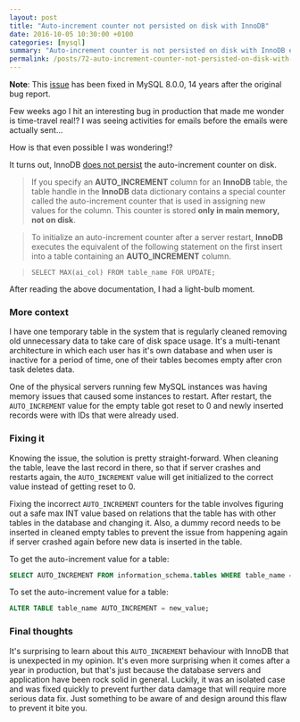 ```yaml
---
layout: post
title: "Auto-increment counter not persisted on disk with InnoDB"
date: 2016-10-05 10:30:00 +0100
categories: [mysql]
summary: "Auto-increment counter is not persisted on disk with InnoDB engine. That can lead to some surprising bugs like what this story is about."
permalink: /posts/72-auto-increment-counter-not-persisted-on-disk-with-innodb
---
```


**Note**: This [issue](https://bugs.mysql.com/bug.php?id=199) has been fixed in MySQL 8.0.0, 14 years after the original bug report.

Few weeks ago I hit an interesting bug in production that made me wonder is time-travel real!? I was seeing activities for emails before the emails were actually sent...

How is that even possible I was wondering!?

It turns out, InnoDB [does not persist](http://dev.mysql.com/doc/refman/5.7/en/innodb-auto-increment-handling.html) the auto-increment counter on disk.

> If you specify an <strong>AUTO_INCREMENT</strong> column for an <strong>InnoDB</strong> table, the table handle in the <strong>InnoDB</strong> data dictionary contains a special counter called the auto-increment counter that is used in assigning new values for the column. This counter is stored <strong>only in main memory, not on disk</strong>.

> To initialize an auto-increment counter after a server restart, <strong>InnoDB</strong> executes the equivalent of the following statement on the first insert into a table containing an <strong>AUTO_INCREMENT</strong> column.

> `SELECT MAX(ai_col) FROM table_name FOR UPDATE;`

After reading the above documentation, I had a light-bulb moment.


### More context

I have one temporary table in the system that is regularly cleaned removing old unnecessary data to take care of disk space usage. It's a multi-tenant architecture in which each user has it's own database and when user is inactive for a period of time, one of their tables becomes empty after cron task deletes data.

One of the physical servers running few MySQL instances was having memory issues that caused some instances to restart. After restart, the `AUTO_INCREMENT` value for the empty table got reset to 0 and newly inserted records were with IDs that were already used.


### Fixing it

Knowing the issue, the solution is pretty straight-forward. When cleaning the table, leave the last record in there, so that if server crashes and restarts again, the `AUTO_INCREMENT` value will get initialized to the correct value instead of getting reset to 0.

Fixing the incorrect `AUTO_INCREMENT` counters for the table involves figuring out a safe max INT value based on relations that the table has with other tables in the database and changing it. Also, a dummy record needs to be inserted in cleaned empty tables to prevent the issue from happening again if server crashed again before new data is inserted in the table.

To get the auto-increment value for a table:

```sql
SELECT AUTO_INCREMENT FROM information_schema.tables WHERE table_name = 'table_name' AND table_schema = DATABASE();
```

To set the auto-increment value for a table:

```sql
ALTER TABLE table_name AUTO_INCREMENT = new_value;
```


### Final thoughts

It's surprising to learn about this `AUTO_INCREMENT` behaviour with InnoDB that is unexpected in my opinion. It's even more surprising when it comes after a year in production, but that's just because the database servers and application have been rock solid in general. Luckily, it was an isolated case and was fixed quickly to prevent further data damage that will require more serious data fix. Just something to be aware of and design around this flaw to prevent it bite you.
